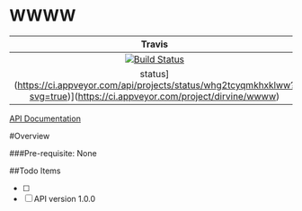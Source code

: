 # WWWW



|Travis|Windows|Coverage|
|:------:|:-------:|:-------:|
|[![Build Status](https://travis-ci.org/dirvine/wwww.svg?branch=master)](https://travis-ci.org/dirvine/wwww)|[![Build
status](https://ci.appveyor.com/api/projects/status/whg2tcyqmkhxklww?svg=true)](https://ci.appveyor.com/project/dirvine/wwww)|[![Coverage Status](https://coveralls.io/repos/dirvine/wwww/badge.svg)](https://coveralls.io/r/dirvine/wwww)|

 [API Documentation](http://dirvine.github.io/wwww/wwww/)

#Overview

###Pre-requisite:
None

##Todo Items

- [ ] 
- [ ] API version 1.0.0
